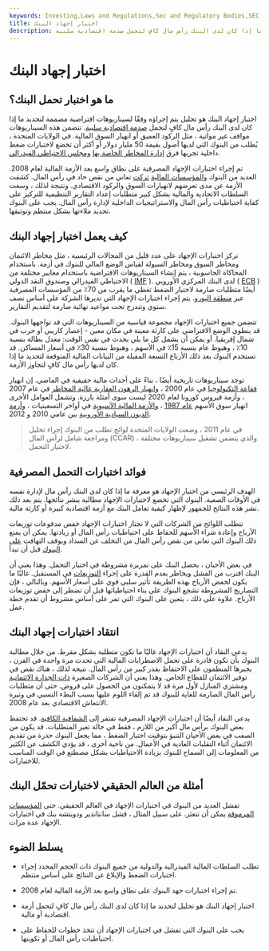 ```yaml
---
keywords: Investing,Laws and Regulations,Sec and Regulatory Bodies,SEC
title: اختبار إجهاد البنك
description: اختبار الإجهاد المصرفي هو تحليل لتحديد ما إذا كان لدى البنك رأس مال كافٍ لتحمل صدمة اقتصادية سلبية.
---
```


# اختبار إجهاد البنك
## ما هو اختبار تحمل البنك؟

اختبار إجهاد البنك هو تحليل يتم إجراؤه وفقًا لسيناريوهات افتراضية مصممة لتحديد ما إذا كان لدى البنك رأس مال كافٍ لتحمل [صدمة اقتصادية سلبية](/economic-shock). تتضمن هذه السيناريوهات مواقف غير مواتية ، مثل الركود العميق أو انهيار السوق المالية. في الولايات المتحدة ، يُطلب من البنوك التي لديها أصول بقيمة 50 مليار دولار أو أكثر أن تخضع لاختبارات ضغط داخلية تجريها فرق [إدارة المخاطر الخاصة بها](/riskmanagement) [ومجلس الاحتياطي الفيدرالي](/federalreservebank).

تم إجراء اختبارات الإجهاد المصرفية على نطاق واسع بعد الأزمة المالية لعام 2008. العديد من البنوك [والمؤسسات المالية](/financialinstitution) [تركت](/financialinstitution) تعاني من نقص حاد في رأس المال. كشفت الأزمة عن مدى تعرضهم لانهيارات السوق والركود الاقتصادي. ونتيجة لذلك ، وسعت السلطات الاتحادية والمالية بشكل كبير متطلبات إعداد التقارير التنظيمية للتركيز على كفاية احتياطيات رأس المال والاستراتيجيات الداخلية لإدارة رأس المال. يجب على البنوك تحديد ملاءتها بشكل منتظم وتوثيقها.

## كيف يعمل اختبار إجهاد البنك

تركز اختبارات الإجهاد على عدد قليل من المجالات الرئيسية ، مثل مخاطر الائتمان ومخاطر السوق ومخاطر السيولة لقياس الوضع المالي للبنوك في أزمة. باستخدام المحاكاة الحاسوبية ، يتم إنشاء السيناريوهات الافتراضية باستخدام معايير مختلفة من الاحتياطي الفيدرالي وصندوق النقد الدولي ( [IMF](/imf) ). لدى البنك المركزي الأوروبي ( [ECB](/europeancentralbank) ) أيضًا متطلبات صارمة لاختبار الضغط تغطي ما يقرب من 70٪ من المؤسسات المصرفية عبر [منطقة اليورو](/eurozone). يتم إجراء اختبارات الإجهاد التي تديرها الشركة على أساس نصف سنوي وتندرج تحت مواعيد نهائية صارمة لتقديم التقارير.

تتضمن جميع اختبارات الإجهاد مجموعة قياسية من السيناريوهات التي قد تواجهها البنوك. قد ينطوي الوضع الافتراضي على كارثة معينة في مكان معين - إعصار كاريبي أو حرب في شمال إفريقيا. أو يمكن أن يشمل كل ما يلي يحدث في نفس الوقت: معدل بطالة بنسبة 10٪ ، وهبوط عام بنسبة 15٪ في الأسهم ، وهبوط بنسبة 30٪ في أسعار المساكن. قد تستخدم البنوك بعد ذلك الأرباع التسعة المقبلة من البيانات المالية المتوقعة لتحديد ما إذا كان لديها رأس مال كافٍ لتجاوز الأزمة.

توجد سيناريوهات تاريخية أيضًا ، بناءً على أحداث مالية حقيقية في الماضي. إن انهيار [فقاعة التكنولوجيا](/tech_bubble) في عام 2000 ، [وانهيار الرهون العقارية عالية المخاطر](/subprime-meltdown) في عام 2007 ، وأزمة فيروس كورونا لعام 2020 ليست سوى أمثلة بارزة. وتشمل العوامل الأخرى انهيار سوق الأسهم [عام 1987](/stock-market-crash-1987) ، [والأزمة المالية الآسيوية](/asian-financial-crisis) في أواخر التسعينيات ، [وأزمة الديون السيادية الأوروبية](/european-sovereign-debt-crisis) بين عامي 2010 و 2012.

> في عام 2011 ، وضعت الولايات المتحدة لوائح تطلب من البنوك إجراء تحليل ومراجعة شامل لرأس المال (CCAR) ، والذي يتضمن تشغيل سيناريوهات مختلفة لاختبار التحمل.

>

## فوائد اختبارات التحمل المصرفية

الهدف الرئيسي من اختبار الإجهاد هو معرفة ما إذا كان لدى البنك رأس مال لإدارة نفسه في الأوقات الصعبة. البنوك التي تخضع لاختبارات الإجهاد مطالبة بنشر نتائجها. يتم بعد ذلك نشر هذه النتائج للجمهور لإظهار كيفية تعامل البنك مع أزمة اقتصادية كبيرة أو كارثة مالية.

تتطلب اللوائح من الشركات التي لا تجتاز اختبارات الإجهاد خفض مدفوعات توزيعات الأرباح وإعادة شراء الأسهم للحفاظ على احتياطيات رأس المال أو زيادتها. يمكن أن يمنع ذلك البنوك التي تعاني من نقص رأس المال من التخلف عن السداد ويوقف التهافت [على البنوك](/bankrun) قبل أن تبدأ.

في بعض الأحيان ، يحصل البنك على تمريرة مشروطة في اختبار التحمل. وهذا يعني أن البنك اقترب من الفشل ويخاطر بعدم القدرة على إجراء [التوزيعات](/distribution) في المستقبل. غالبًا ما يكون لخفض الأرباح بهذه الطريقة تأثير سلبي قوي على أسعار الأسهم. وبالتالي ، فإن التصاريح المشروطة تشجع البنوك على بناء احتياطياتها قبل أن تضطر إلى خفض توزيعات الأرباح. علاوة على ذلك ، يتعين على البنوك التي تمر على أساس مشروط أن تقدم خطة عمل.

## انتقاد اختبارات إجهاد البنك

يدعي النقاد أن اختبارات الإجهاد غالبًا ما تكون متطلبة بشكل مفرط. من خلال مطالبة البنوك بأن تكون قادرة على تحمل الاضطرابات المالية التي تحدث مرة واحدة في القرن ، يجبرها المنظمون على الاحتفاظ بقدر كبير من رأس المال. نتيجة لذلك ، هناك نقص في توفير الائتمان للقطاع الخاص. وهذا يعني أن الشركات الصغيرة [ذات الجدارة الائتمانية](/credit-worthiness) ومشتري المنازل لأول مرة قد لا يتمكنون من الحصول على قروض. حتى أن متطلبات رأس المال الصارمة للغاية للبنوك قد تم إلقاء اللوم عليها بسبب البطء النسبي في وتيرة الانتعاش الاقتصادي بعد عام 2008.

يدعي النقاد أيضًا أن اختبارات الإجهاد المصرفية تفتقر إلى [الشفافية الكافية](/transparency). قد تحتفظ بعض البنوك برأس مال أكبر من اللازم ، فقط في حالة تغير المتطلبات. قد يكون من الصعب في بعض الأحيان التنبؤ بتوقيت اختبار الضغط ، مما يجعل البنوك حذرة من تقديم الائتمان أثناء التقلبات العادية في الأعمال. من ناحية أخرى ، قد يؤدي الكشف عن الكثير من المعلومات إلى السماح للبنوك بزيادة الاحتياطيات بشكل مصطنع في الوقت المناسب للاختبارات.

## أمثلة من العالم الحقيقي لاختبارات تحمّل البنك

تفشل العديد من البنوك في اختبارات الإجهاد في العالم الحقيقي. حتى [المؤسسات المرموقة](/systemically-important-financial-institution-sifi) يمكن أن تتعثر. على سبيل المثال ، فشل سانتاندير ودويتشه بنك في اختبارات الإجهاد عدة مرات.

## يسلط الضوء

- تطلب السلطات المالية الفيدرالية والدولية من جميع البنوك ذات الحجم المحدد إجراء اختبارات الضغط والإبلاغ عن النتائج على أساس منتظم.

- تم إجراء اختبارات جهد البنوك على نطاق واسع بعد الأزمة المالية لعام 2008.

- اختبار إجهاد البنك هو تحليل لتحديد ما إذا كان لدى البنك رأس مال كافٍ لتحمل أزمة اقتصادية أو مالية.

- يجب على البنوك التي تفشل في اختبارات الإجهاد أن تتخذ خطوات للحفاظ على احتياطيات رأس المال أو تكوينها.

